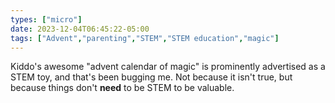 ```yaml
---
types: ["micro"]
date: 2023-12-04T06:45:22-05:00
tags: ["Advent","parenting","STEM","STEM education","magic"]
---
```

Kiddo's awesome "advent calendar of magic" is prominently advertised as a STEM toy, and that's been bugging me. Not because it isn't true, but because things don't **need** to be STEM to be valuable.
